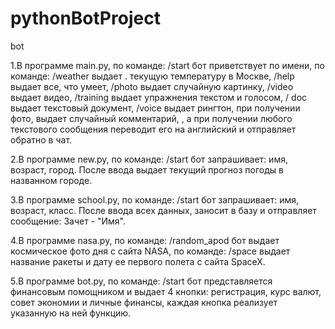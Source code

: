 # pythonBotProject
 bot

1.В программе main.py, по команде: /start
бот приветствует по имени, по команде: /weather выдает .
 текущую температуру в Москве, /help выдает все, что умеет, 
/photo выдает случайную картинку, /video выдает видео,
 /training выдает упражнения текстом и голосом, 
/ doc выдает текстовый документ, /voice 
выдает рингтон, при получении фото, выдает случайный комментарий,
, а при получении любого текстового сообщения переводит
его на английский и отправляет обратно в чат.

2.В программе new.py, по команде: /start
бот запрашивает: имя, возраст, город.
После ввода выдает текущий прогноз погоды в названном городе.

3.В программе school.py, по команде: /start
бот запрашивает: имя, возраст, класс.
После ввода всех данных, заносит в базу и отправляет сообщение:
Зачет - "Имя".

4.В программе nasa.py, по команде: /random_apod
бот выдает космическое фото дня с сайта NASA,
по команде: /space выдает название ракеты и дату ее первого полета 
с сайта SpaceX.

5.В программе bot.py, по команде: /start
бот представляется финансовым помощником и выдает 4 кнопки:
регистрация, курс валют, совет экономии и личные финансы,
каждая кнопка реализует указанную на ней функцию.
